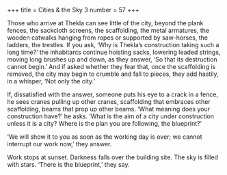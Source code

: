 +++
title = Cities & the Sky 3
number = 57
+++

Those who arrive at Thekla can see little of the city, beyond the plank fences, the sackcloth screens, the scaffolding, the metal armatures, the wooden catwalks hanging from ropes or supported by saw-horses, the ladders, the trestles. If you ask, ‘Why is Thekla’s construction taking such a long time?’ the inhabitants continue hoisting sacks, lowering leaded strings, moving long brushes up and down, as they answer, ‘So that its destruction cannot begin.’ And if asked whether they fear that, once the scaffolding is removed, the city may begin to crumble and fall to pieces, they add hastily, in a whisper, ‘Not only the city.’

If, dissatisfied with the answer, someone puts his eye to a crack in a fence, he sees cranes pulling up other cranes, scaffolding that embraces other scaffolding, beams that prop up other beams. ‘What meaning does your construction have?’ he asks. ‘What is the aim of a city under construction unless it is a city? Where is the plan you are following, the blueprint?’

‘We will show it to you as soon as the working day is over; we cannot interrupt our work now,’ they answer.

Work stops at sunset. Darkness falls over the building site. The sky is filled with stars. ‘There is the blueprint,’ they say.